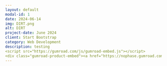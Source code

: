 ```yaml
---
layout: default
modal-id: 1
date: 2024-06-14
img: DIRT.png
alt: DIRT
project-date: June 2024
client: Start Bootstrap
category: Web Development
description: testing
<script src="https://gumroad.com/js/gumroad-embed.js"></script>
<div class="gumroad-product-embed"><a href="https://nophase.gumroad.com/l/DIRT">Loading...</a></div>
---
```

